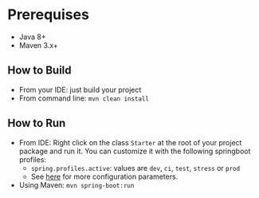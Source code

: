 # Prerequises
- Java 8+
- Maven 3.x+

## How to Build
- From your IDE: just build your project
- From command line: ``mvn clean install``

## How to Run
- From IDE: Right click on the class ``Starter`` at the root of your project package and run it.
You can customize it with the following springboot profiles:
  - ``spring.profiles.active``: values are ``dev``, ``ci``, ``test``, ``stress`` or ``prod``
  - See [here](http://docs.spring.io/spring-boot/docs/current/reference/html/howto-properties-and-configuration.html) for more configuration parameters.
- Using Maven: ``mvn spring-boot:run``
